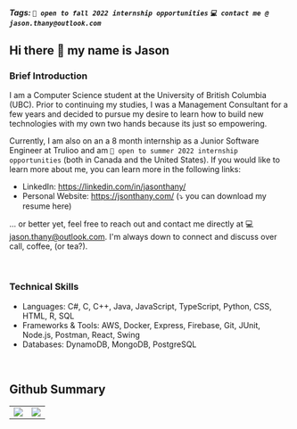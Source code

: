 ##### Tags: ``` 👀 open to fall 2022 internship opportunities ```  ``` 💻 contact me @ jason.thany@outlook.com ```

## Hi there 👋 my name is Jason

### Brief Introduction
I am a Computer Science student at the University of British Columbia (UBC). Prior to continuing my studies, I was a Management Consultant for a few years and decided to pursue my desire to learn how to build new technologies with my own two hands because its just so empowering.

Currently, I am also on an a 8 month internship as a Junior Software Engineer at Trulioo and am ```👀 open to summer 2022 internship opportunities``` (both in Canada and the United States). If you would like to learn more about me, you can learn more in the following links:
- LinkedIn: https://linkedin.com/in/jasonthany/
- Personal Website: https://jsonthany.com/ (⤵️  you can download my resume here)

... or better yet, feel free to reach out and contact me directly at 💻 jason.thany@outlook.com. I'm always down to connect and discuss over call, coffee, (or tea?).

<br />

### Technical Skills
- Languages: C#, C, C++, Java, JavaScript, TypeScript, Python, CSS, HTML, R, SQL 
- Frameworks & Tools: AWS, Docker, Express, Firebase, Git, JUnit, Node.js, Postman, React, Swing
- Databases: DynamoDB, MongoDB, PostgreSQL

<br />

## Github Summary
<!-- [![My GitHub Stats](https://github-readme-stats.vercel.app/api/?username=jsonthany&count_private=true&theme=tokyonight&showicons=true)]()<br />
[![My GitHub Language Stats](https://github-readme-stats.vercel.app/api/top-langs/?username=jsonthany&langs_count=5&theme=tokyonight)]() -->
<table>
  <tr>
    <td valign="top"><img src="https://github-readme-stats.vercel.app/api/?username=jsonthany&count_private=true&theme=tokyonight&showicons=true"></td>
    <td valign="top"><img src="https://github-readme-stats.vercel.app/api/top-langs/?username=jsonthany&langs_count=5&theme=tokyonight"></td>
  </tr>
</table>

<!--
**jsonthany/jsonthany** is a ✨ _special_ ✨ repository because its `README.md` (this file) appears on your GitHub profile.

Here are some ideas to get you started:

- 🔭 I’m currently working on ...
- 🌱 I’m currently learning ...
- 👯 I’m looking to collaborate on ...
- 🤔 I’m looking for help with ...
- 💬 Ask me about ...
- 📫 How to reach me: ...
- 😄 Pronouns: ...
- ⚡ Fun fact: ...
-->
